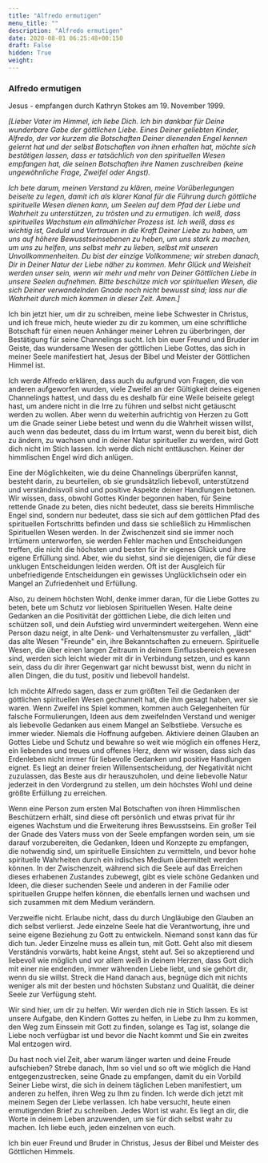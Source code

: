 ```yaml
---
title: "Alfredo ermutigen"
menu_title: ""
description: "Alfredo ermutigen"
date: 2020-08-01 06:25:48+00:150
draft: False
hidden: True
weight:
---
```

### Alfredo ermutigen

Jesus - empfangen durch Kathryn Stokes am 19. November 1999.

*[Lieber Vater im Himmel, ich liebe Dich. Ich bin dankbar für Deine wunderbare Gabe der göttlichen Liebe. Eines Deiner geliebten Kinder, Alfredo, der vor kurzem die Botschaften Deiner dienenden Engel kennen gelernt hat und der selbst Botschaften von ihnen erhalten hat, möchte sich bestätigen lassen, dass er tatsächlich von den spirituellen Wesen empfangen hat, die seinen Botschaften ihre Namen zuschreiben (keine ungewöhnliche Frage, Zweifel oder Angst).*

*Ich bete darum, meinen Verstand zu klären, meine Vorüberlegungen beiseite zu legen, damit ich als klarer Kanal für die Führung durch göttliche spirituelle Wesen dienen kann, um Seelen auf dem Pfad der Liebe und Wahrheit zu unterstützen, zu trösten und zu ermutigen. Ich weiß, dass spirituelles Wachstum ein allmählicher Prozess ist. Ich weiß, dass es wichtig ist, Geduld und Vertrauen in die Kraft Deiner Liebe zu haben, um uns auf höhere Bewusstseinsebenen zu heben, um uns stark zu machen, um uns zu helfen, uns selbst mehr zu lieben, selbst mit unseren Unvollkommenheiten. Du bist der einzige Vollkommene; wir streben danach, Dir in Deiner Natur der Liebe näher zu kommen. Mehr Glück und Weisheit werden unser sein, wenn wir mehr und mehr von Deiner Göttlichen Liebe in unsere Seelen aufnehmen. Bitte beschütze mich vor spirituellen Wesen, die sich Deiner verwandelnden Gnade noch nicht bewusst sind; lass nur die Wahrheit durch mich kommen in dieser Zeit. Amen.]*

Ich bin jetzt hier, um dir zu schreiben, meine liebe Schwester in Christus, und ich freue mich, heute wieder zu dir zu kommen, um eine schriftliche Botschaft für einen neuen Anhänger meiner Lehren zu überbringen, der Bestätigung für seine Channelings sucht. Ich bin euer Freund und Bruder im Geiste, das wundersame Wesen der göttlichen Liebe Gottes, das sich in meiner Seele manifestiert hat, Jesus der Bibel und Meister der Göttlichen Himmel ist.

Ich werde Alfredo erklären, dass auch du aufgrund von Fragen, die von anderen aufgeworfen wurden, viele Zweifel an der Gültigkeit deines eigenen Channelings hattest, und dass du es deshalb für eine Weile beiseite gelegt hast, um andere nicht in die Irre zu führen und selbst nicht getäuscht werden zu wollen. Aber wenn du weiterhin aufrichtig von Herzen zu Gott um die Gnade seiner Liebe betest und wenn du die Wahrheit wissen willst, auch wenn das bedeutet, dass du im Irrtum warst, wenn du bereit bist, dich zu ändern, zu wachsen und in deiner Natur spiritueller zu werden, wird Gott dich nicht im Stich lassen. Ich werde dich nicht enttäuschen. Keiner der himmlischen Engel wird dich anlügen.

Eine der Möglichkeiten, wie du deine Channelings überprüfen kannst, besteht darin, zu beurteilen, ob sie grundsätzlich liebevoll, unterstützend und verständnisvoll sind und positive Aspekte deiner Handlungen betonen. Wir wissen, dass, obwohl Gottes Kinder begonnen haben, für Seine rettende Gnade zu beten, dies nicht bedeutet, dass sie bereits Himmlische Engel sind, sondern nur bedeutet, dass sie sich auf dem göttlichen Pfad des spirituellen Fortschritts befinden und dass sie schließlich zu Himmlischen Spirituellen Wesen werden. In der Zwischenzeit sind sie immer noch Irrtümern unterworfen, sie werden Fehler machen und Entscheidungen treffen, die nicht die höchsten und besten für ihr eigenes Glück und ihre eigene Erfüllung sind. Aber, wie du siehst, sind sie diejenigen, die für diese unklugen Entscheidungen leiden werden. Oft ist der Ausgleich für unbefriedigende Entscheidungen ein gewisses Unglücklichsein oder ein Mangel an Zufriedenheit und Erfüllung.

Also, zu deinem höchsten Wohl, denke immer daran, für die Liebe Gottes zu beten, bete um Schutz vor lieblosen Spirituellen Wesen. Halte deine Gedanken an die Positivität der göttlichen Liebe, die dich leiten und schützen soll, und dein Aufstieg wird unvermindert weitergehen. Wenn eine Person dazu neigt, in alte Denk- und Verhaltensmuster zu verfallen, „lädt“ das alte Wesen "Freunde" ein, ihre Bekanntschaften zu erneuern. Spirituelle Wesen, die über einen langen Zeitraum in deinem Einflussbereich gewesen sind, werden sich leicht wieder mit dir in Verbindung setzen, und es kann sein, dass du dir ihrer Gegenwart gar nicht bewusst bist, wenn du nicht in allen Dingen, die du tust, positiv und liebevoll handelst.

Ich möchte Alfredo sagen, dass er zum größten Teil die Gedanken der göttlichen spirituellen Wesen gechannelt hat, die ihm gesagt haben, wer sie waren. Wenn Zweifel ins Spiel kommen, kommen auch Gelegenheiten für falsche Formulierungen, Ideen aus dem zweifelnden Verstand und weniger als liebevolle Gedanken aus einem Mangel an Selbstliebe. Versuche es immer wieder. Niemals die Hoffnung aufgeben. Aktiviere deinen Glauben an Gottes Liebe und Schutz und bewahre so weit wie möglich ein offenes Herz, ein liebendes und treues und offenes Herz, denn wir wissen, dass sich das Erdenleben nicht immer für liebevolle Gedanken und positive Handlungen eignet. Es liegt an deiner freien Willensentscheidung, der Negativität nicht zuzulassen, das Beste aus dir herauszuholen, und deine liebevolle Natur jederzeit in den Vordergrund zu stellen, um dein höchstes Wohl und deine größte Erfüllung zu erreichen.

Wenn eine Person zum ersten Mal Botschaften von ihren Himmlischen Beschützern erhält, sind diese oft persönlich und etwas privat für ihr eigenes Wachstum und die Erweiterung ihres Bewusstseins. Ein großer Teil der Gnade des Vaters muss von der Seele empfangen worden sein, um sie darauf vorzubereiten, die Gedanken, Ideen und Konzepte zu empfangen, die notwendig sind, um spirituelle Einsichten zu vermitteln, und bevor hohe spirituelle Wahrheiten durch ein irdisches Medium übermittelt werden können. In der Zwischenzeit, während sich die Seele auf das Erreichen dieses erhabenen Zustandes zubewegt, gibt es viele schöne Gedanken und Ideen, die dieser suchenden Seele und anderen in der Familie oder spirituellen Gruppe helfen können, die ebenfalls lernen und wachsen und sich zusammen mit dem Medium verändern.

Verzweifle nicht. Erlaube nicht, dass du durch Ungläubige den Glauben an dich selbst verlierst. Jede einzelne Seele hat die Verantwortung, ihre und seine eigene Beziehung zu Gott zu entwickeln. Niemand sonst kann das für dich tun. Jeder Einzelne muss es allein tun, mit Gott. Geht also mit diesem Verständnis vorwärts, habt keine Angst, steht auf. Sei so akzeptierend und liebevoll wie möglich und vor allem weiß in deinem Herzen, dass Gott dich mit einer nie endenden, immer währenden Liebe liebt, und sie gehört dir, wenn du sie willst. Streck die Hand danach aus, begnüge dich mit nichts weniger als mit der besten und höchsten Substanz und Qualität, die deiner Seele zur Verfügung steht.

Wir sind hier, um dir zu helfen. Wir werden dich nie in Stich lassen. Es ist unsere Aufgabe, den Kindern Gottes zu helfen, in Liebe zu Ihm zu kommen, den Weg zum Einssein mit Gott zu finden, solange es Tag ist, solange die Liebe noch verfügbar ist und bevor die Nacht kommt und Sie ein zweites Mal entzogen wird.

Du hast noch viel Zeit, aber warum länger warten und deine Freude aufschieben? Strebe danach, Ihm so viel und so oft wie möglich die Hand entgegenzustrecken, seine Gnade zu empfangen, damit du ein Vorbild Seiner Liebe wirst, die sich in deinem täglichen Leben manifestiert, um anderen zu helfen, ihren Weg zu Ihm zu finden. Ich werde dich jetzt mit meinem Segen der Liebe verlassen. Ich habe versucht, heute einen ermutigenden Brief zu schreiben. Jedes Wort ist wahr. Es liegt an dir, die Worte in deinem Leben anzuwenden, um sie für dich selbst wahr zu machen. Ich liebe euch, jeden einzelnen von euch.

Ich bin euer Freund und Bruder in Christus, Jesus der Bibel und Meister des Göttlichen Himmels.

